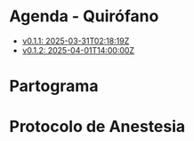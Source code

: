 # Agenda - Quirófano

-   [v0.1.1: 2025-03-31T02:18:19Z](./releases/agenda-quirofano/v0.1.1.md)
-   [v0.1.2: 2025-04-01T14:00:00Z](./releases/agenda-quirofano/v0.1.2.md)

# Partograma

# Protocolo de Anestesia
